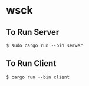 # wsck

## To Run Server

```
$ sudo cargo run --bin server
```

## To Run Client

```
$ cargo run --bin client
```

